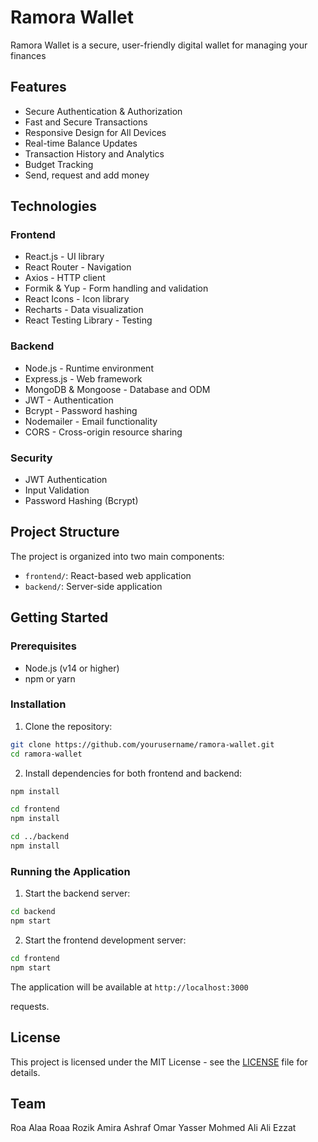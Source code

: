 # Ramora Wallet

Ramora Wallet is a secure, user-friendly digital wallet for managing your finances

## Features

- Secure Authentication & Authorization
- Fast and Secure Transactions
- Responsive Design for All Devices
- Real-time Balance Updates
- Transaction History and Analytics
- Budget Tracking 
- Send, request and add money


## Technologies

### Frontend
- React.js - UI library
- React Router - Navigation
- Axios - HTTP client
- Formik & Yup - Form handling and validation
- React Icons - Icon library
- Recharts - Data visualization
- React Testing Library - Testing


### Backend
- Node.js - Runtime environment
- Express.js - Web framework
- MongoDB & Mongoose - Database and ODM
- JWT - Authentication
- Bcrypt - Password hashing
- Nodemailer - Email functionality
- CORS - Cross-origin resource sharing

### Security
- JWT Authentication
- Input Validation
- Password Hashing (Bcrypt)


## Project Structure

The project is organized into two main components:

- `frontend/`: React-based web application
- `backend/`: Server-side application

## Getting Started

### Prerequisites

- Node.js (v14 or higher)
- npm or yarn

### Installation

1. Clone the repository:
```bash
git clone https://github.com/yourusername/ramora-wallet.git
cd ramora-wallet
```

2. Install dependencies for both frontend and backend:
```bash
npm install

cd frontend
npm install

cd ../backend
npm install
```

### Running the Application

1. Start the backend server:
```bash
cd backend
npm start
```

2. Start the frontend development server:
```bash
cd frontend
npm start
```

The application will be available at `http://localhost:3000`

requests.

## License

This project is licensed under the MIT License - see the [LICENSE](LICENSE) file for details. 

## Team 
Roa Alaa
Roaa Rozik
Amira Ashraf
Omar Yasser
Mohmed Ali
Ali Ezzat

